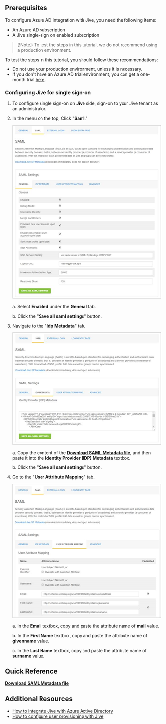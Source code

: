 ## Prerequisites

To configure Azure AD integration with Jive, you need the following items:

- An Azure AD subscription
- A Jive single-sign on enabled subscription

> [!Note]:
> To test the steps in this tutorial, we do not recommend using a production environment.

To test the steps in this tutorial, you should follow these recommendations:

- Do not use your production environment, unless it is necessary.
- If you don't have an Azure AD trial environment, you can get a one-month trial [here](https://azure.microsoft.com/pricing/free-trial/).

### Configuring Jive for single sign-on

1. To configure single sign-on on **Jive** side, sign-on to your Jive tenant as an administrator.

2. In the menu on the top, Click "**Saml**."

	![Configure Single Sign-On On App Side](./media/tutorial_jive_002.png)

	a. Select **Enabled** under the **General** tab.   

	b. Click the "**Save all saml settings**" button.

3. Navigate to the "**Idp Metadata**" tab.
   
    ![Configure Single Sign-On On App Side](./media/tutorial_jive_003.png)
   
    a. Copy the content of the **[Download SAML Metadata file](%metadata:metadataDownloadUrl%)**, and then paste it into the **Identity Provider (IDP) Metadata** textbox.
   
    b. Click the "**Save all saml settings**" button. 

4. Go to the "**User Attribute Mapping**" tab.
   
    ![Configure Single Sign-On On App Side](./media/tutorial_jive_004.png)
   
    a. In the **Email** textbox, copy and paste the attribute name of **mail** value.
   
    b. In the **First Name** textbox, copy and paste the attribute name of **givenname** value.
   
    c. In the **Last Name** textbox, copy and paste the attribute name of **surname** value.

## Quick Reference

**[Download SAML Metadata file](%metadata:metadataDownloadUrl%)**

## Additional Resources

* [How to integrate Jive with Azure Active Directory](active-directory-saas-jive-tutorial.md)
* [How to configure user provisioning with Jive](active-directory-saas-jive-user-provisioning-tutorial.md)

